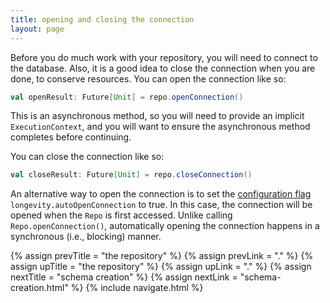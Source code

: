 ```yaml
---
title: opening and closing the connection
layout: page
---
```


Before you do much work with your repository, you will need to connect to the database. Also, it is
a good idea to close the connection when you are done, to conserve resources. You can open the
connection like so:

```scala
val openResult: Future[Unit] = repo.openConnection()
```

This is an asynchronous method, so you will need to provide an implicit `ExecutionContext`, and you
will want to ensure the asynchronous method completes before continuing.

You can close the connection like so:

```scala
val closeResult: Future[Unit] = repo.closeConnection()
```

An alternative way to open the connection is to set the [configuration flag](../context/config.html)
`longevity.autoOpenConnection` to true. In this case, the connection will be opened when the `Repo`
is first accessed. Unlike calling `Repo.openConnection()`, automatically opening the connection
happens in a synchronous (i.e., blocking) manner.
 
{% assign prevTitle = "the repository" %}
{% assign prevLink  = "." %}
{% assign upTitle   = "the repository" %}
{% assign upLink    = "." %}
{% assign nextTitle = "schema creation" %}
{% assign nextLink  = "schema-creation.html" %}
{% include navigate.html %}
